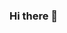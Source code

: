 ### Hi there 👋

<!--
**parthivpatel89/parthivpatel89** is a ✨ _special_ ✨ repository because its `README.md` (this file) appears on your GitHub profile.

Here are some ideas to get you started:

- 🔭 I’m currently working on Hybrid Framework for Mobile App Development
- 🌱 I’m currently learning Flutter framework
- 👯 I’m looking to collaborate on various mobility projects
- 🤔 I’m looking for help with ...
- 💬 Ask me about ...
- 📫 How to reach me: parthiv89patel@gmail.com +917016555974
- 😄 Pronouns: ...
- ⚡ Fun fact: ...
-->
